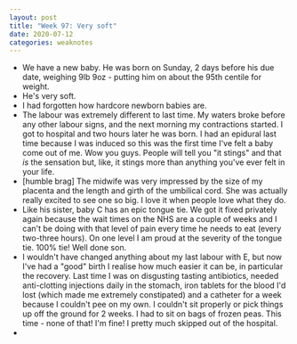 ```yaml
---
layout: post
title: "Week 97: Very soft"
date: 2020-07-12
categories: weaknotes
---
```

* We have a new baby. He was born on Sunday, 2 days before his due date, weighing 9lb 9oz - putting him on about the 95th centile for weight.
* He's very soft.
* I had forgotten how hardcore newborn babies are.
* The labour was extremely different to last time. My waters broke before any other labour signs, and the next morning my contractions started. I got to hospital and two hours later he was born. I had an epidural last time because I was induced so this was the first time I've felt a baby come out of me. Wow you guys. People will tell you "it stings" and that *is* the sensation but, like, it stings more than anything you've ever felt in your life.
* [humble brag] The midwife was very impressed by the size of my placenta and the length and girth of the umbilical cord. She was actually really excited to see one so big. I love it when people love what they do.
* Like his sister, baby C has an epic tongue tie. We got it fixed privately again because the wait times on the NHS are a couple of weeks and I can't be doing with that level of pain every time he needs to eat (every two-three hours). On one level I am proud at the severity of the tongue tie. 100% tie! Well done son.
* I wouldn't have changed anything about my last labour with E, but now I've had a "good" birth I realise how much easier it can be, in particular the recovery. Last time I was on disgusting tasting antibiotics, needed anti-clotting injections daily in the stomach, iron tablets for the blood I'd lost (which made me extremely constipated) and a catheter for a week because I couldn't pee on my own. I couldn't sit properly or pick things up off the ground for 2 weeks. I had to sit on bags of frozen peas. This time - none of that! I'm fine! I pretty much skipped out of the hospital.
*
